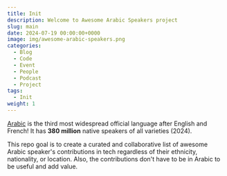 ```yaml
---
title: Init
description: Welcome to Awesome Arabic Speakers project
slug: main
date: 2024-07-19 00:00:00+0000
image: img/awesome-arabic-speakers.png
categories:
  - Blog
  - Code
  - Event
  - People
  - Podcast
  - Project
tags:
  - Init
weight: 1
---
```


[Arabic](https://en.wikipedia.org/wiki/Arabic) is the third most widespread official language after English and French! It has **380 million** native speakers of all varieties (2024).

This repo goal is to create a curated and collaborative list of awesome Arabic speaker's contributions in tech regardless of their ethnicity, nationality, or location. Also, the contributions don't have to be in Arabic to be useful and add value.
